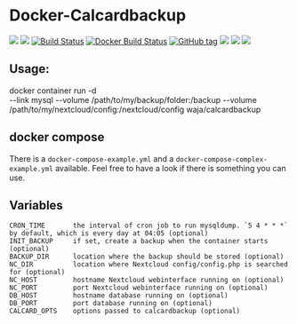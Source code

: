 # Docker-Calcardbackup

[![](https://images.microbadger.com/badges/version/waja/calcardbackup.svg)](https://hub.docker.com/r/waja/calcardbackup/)
[![](https://images.microbadger.com/badges/image/waja/calcardbackup.svg)](https://hub.docker.com/r/waja/calcardbackup/)
[![Build Status](https://travis-ci.org/Cyconet/docker-calcardbackup.svg?branch=development)](https://travis-ci.org/Cyconet/docker-calcardbackup)
[![Docker Build Status](https://img.shields.io/docker/build/waja/calcardbackup.svg)](https://hub.docker.com/r/waja/calcardbackup/)
[![GitHub tag](https://img.shields.io/github/tag/Cyconet/docker-calcardbackup.svg)](https://github.com/Cyconet/docker-calcardbackup/tags)
[![](https://img.shields.io/docker/pulls/waja/calcardbackup.svg)](https://hub.docker.com/r/waja/calcardbackup/)
[![](https://img.shields.io/docker/stars/waja/calcardbackup.svg)](https://hub.docker.com/r/waja/calcardbackup/)
[![](https://img.shields.io/docker/automated/waja/calcardbackup.svg)](https://hub.docker.com/r/waja/calcardbackup/)

## Usage:

  docker container run -d \
    --link mysql
    --volume /path/to/my/backup/folder:/backup
    --volume /path/to/my/nextcloud/config:/nextcloud/config
    waja/calcardbackup

## docker compose

  There is a `docker-compose-example.yml` and a `docker-compose-complex-example.yml` available. Feel free to have a look if there is something you can use.

## Variables

    CRON_TIME       the interval of cron job to run mysqldump. `5 4 * * *` by default, which is every day at 04:05 (optional)
    INIT_BACKUP     if set, create a backup when the container starts (optional)
    BACKUP_DIR      location where the backup should be stored (optional)
    NC_DIR          location where Nextcloud config/config.php is searched for (optional)
    NC_HOST         hostname Nextcloud webinterface running on (optional)
    NC_PORT         port Nextcloud webinterface running on (optional)
    DB_HOST         hostname database running on (optional)
    DB_PORT         port database running on (optional)
    CALCARD_OPTS    options passed to calcardbackup (optional)
